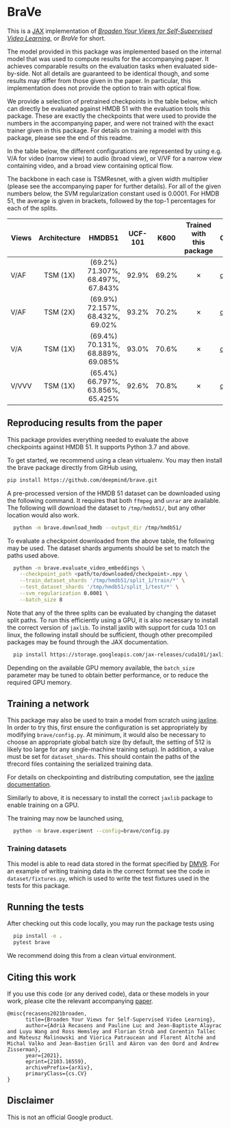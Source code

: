# BraVe

This is a [JAX](https://jax.readthedocs.io/) implementation of
[*Broaden Your Views for Self-Supervised Video Learning*](https://arxiv.org/abs/2103.16559),
or *BraVe* for short.

The model provided in this package was implemented based on the internal model
that was used to compute results for the accompanying paper. It achieves
comparable results on the evaluation tasks when evaluated side-by-side. Not all
details are guaranteed to be identical though, and some results may differ from
those given in the paper. In particular, this implementation does not provide
the option to train with optical flow.

We provide a selection of pretrained checkpoints in the table below, which can
directly be evaluated against HMDB 51 with the evaluation tools this package.
These are exactly the checkpoints that were used to provide the numbers in the
accompanying paper, and were not trained with the exact trainer given in this
package. For details on training a model with this package, please see the end
of this readme.

In the table below, the different configurations are represented by using e.g.
V/A for video (narrow view) to audio (broad view), or V/VF for a narrow view
containing video, and a broad view containing optical flow.

The backbone in each case is TSMResnet, with a given width multiplier (please
see the accompanying paper for further details). For all of the given numbers
below, the SVM regularization constant used is 0.0001. For HMDB 51, the average
is given in brackets, followed by the top-1 percentages for each of the splits.

<!-- mdformat off(allow long lines) -->
Views         | Architecture  | HMDB51                             | UCF-101 | K600  | Trained with this package   | Checkpoint
------------- |:-------------:|:----------------------------------:|:-------:|:-----:|:---------------------------:| -----------
V/AF          | TSM (1X)      | (69.2%) 71.307%, 68.497%, 67.843%  | 92.9%   | 69.2% | ✗                           | [download](https://storage.googleapis.com/dm-jaxline/brave/29557527_2_0.py)
V/AF          | TSM (2X)      | (69.9%) 72.157%, 68.432%, 69.02%   | 93.2%   | 70.2% | ✗                           | [download](https://storage.googleapis.com/dm-jaxline/brave/29509415_1_0.py)
V/A           | TSM (1X)      | (69.4%) 70.131%, 68.889%, 69.085%  | 93.0%   | 70.6% | ✗                           | [download](https://storage.googleapis.com/dm-jaxline/brave/29466668_1_0.py)
V/VVV         | TSM (1X)      | (65.4%) 66.797%, 63.856%, 65.425%  | 92.6%   | 70.8% | ✗                           | [download](https://storage.googleapis.com/dm-jaxline/brave/29332798_5_0.py)
<!-- mdformat on -->

## Reproducing results from the paper

This package provides everything needed to evaluate the above checkpoints
against HMDB 51. It supports Python 3.7 and above.

To get started, we recommend using a clean virtualenv. You may then install the
brave package directly from GitHub using,

```bash
pip install https://github.com/deepmind/brave.git
```

A pre-processed version of the HMDB 51 dataset can be downloaded using the
following command. It requires that both `ffmpeg` and `unrar` are available. The
following will download the dataset to `/tmp/hmdb51/`, but any other location
would also work.

```bash
  python -m brave.download_hmdb --output_dir /tmp/hmdb51/
```

To evaluate a checkpoint downloaded from the above table, the following may be
used. The dataset shards arguments should be set to match the paths used above.

```bash
  python -m brave.evaluate_video_embeddings \
    --checkpoint_path <path/to/downloaded/checkpoint>.npy \
    --train_dataset_shards '/tmp/hmdb51/split_1/train/*' \
    --test_dataset_shards '/tmp/hmdb51/split_1/test/*' \
    --svm_regularization 0.0001 \
    --batch_size 8
```

Note that any of the three splits can be evaluated by changing the dataset split
paths. To run this efficiently using a GPU, it is also necessary to install the
correct version of `jaxlib`. To install jaxlib with support for cuda 10.1 on
linux, the following install should be sufficient, though other precompiled
packages may be found through the JAX documentation.

```bash
  pip install https://storage.googleapis.com/jax-releases/cuda101/jaxlib-0.1.69+cuda101-cp39-none-manylinux2010_x86_64.whl
```

Depending on the available GPU memory available, the `batch_size` parameter may
be tuned to obtain better performance, or to reduce the required GPU memory.

## Training a network

This package may also be used to train a model from scratch using
[jaxline](https://github.com/deepmind/jaxline). In order to try this, first
ensure the configuration is set appropriately by modifying `brave/config.py`. At
minimum, it would also be necessary to choose an appropriate global batch size
(by default, the setting of 512 is likely too large for any single-machine
training setup). In addition, a value must be set for `dataset_shards`. This
should contain the paths of the tfrecord files containing the serialized
training data.

For details on checkpointing and distributing computation, see the
[jaxline documentation](https://github.com/deepmind/jaxline).

Similarly to above, it is necessary to install the correct `jaxlib` package to
enable training on a GPU.

The training may now be launched using,

```bash
  python -m brave.experiment --config=brave/config.py
```

### Training datasets

This model is able to read data stored in the format specified by
[DMVR](https://github.com/deepmind/dmvr). For an example of writing training
data in the correct format see the code in `dataset/fixtures.py`, which is used
to write the test fixtures used in the tests for this package.

## Running the tests

After checking out this code locally, you may run the package tests using

```bash
  pip install -e .
  pytest brave
```

We recommend doing this from a clean virtual environment.

## Citing this work

If you use this code (or any derived code), data or these models in your work,
please cite the relevant accompanying [paper](https://arxiv.org/abs/2103.16559).

```
@misc{recasens2021broaden,
      title={Broaden Your Views for Self-Supervised Video Learning},
      author={Adrià Recasens and Pauline Luc and Jean-Baptiste Alayrac and Luyu Wang and Ross Hemsley and Florian Strub and Corentin Tallec and Mateusz Malinowski and Viorica Patraucean and Florent Altché and Michal Valko and Jean-Bastien Grill and Aäron van den Oord and Andrew Zisserman},
      year={2021},
      eprint={2103.16559},
      archivePrefix={arXiv},
      primaryClass={cs.CV}
}
```

## Disclaimer

This is not an official Google product.
